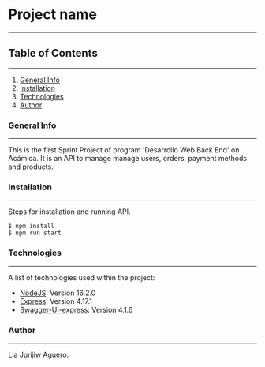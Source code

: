 # Project name
***
## Table of Contents
***
1. [General Info](#general-info)
2. [Installation](#installation)
3. [Technologies](#technologies)
4. [Author](#author)

### General Info
***
This is the first Sprint Project of program 'Desarrollo Web Back End' on Acámica.
It is an API to manage manage users, orders, payment methods and products.

### Installation
***
Steps for installation and running API.
```
$ npm install
$ npm run start
```

### Technologies
***
A list of technologies used within the project:
* [NodeJS](https://nodejs.org/en): Version 16.2.0
* [Express](https://expressjs.com/es): Version 4.17.1
* [Swagger-UI-express](https://www.npmjs.com/package/swagger-ui-express): Version 4.1.6

### Author
***
Lia Jurijiw Aguero.